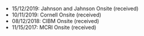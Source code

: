 * 15/12/2019: Jahnson and Jahnson Onsite (received)
* 10/11/2019: Cornell Onsite (received)
* 08/12/2018: CIBM Onsite (received)
* 11/15/2017: MCRI Onsite (received)
